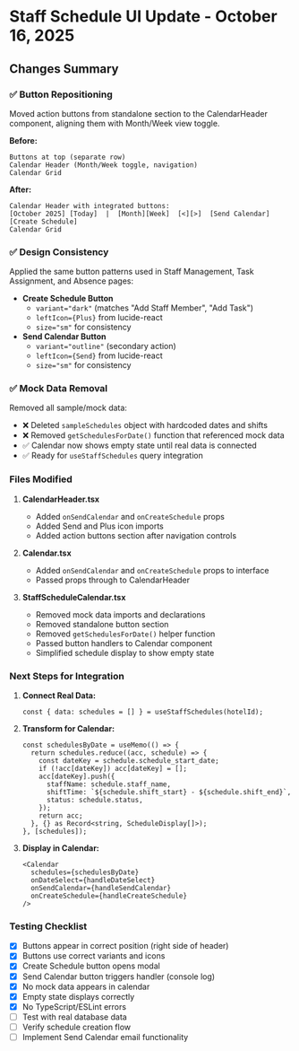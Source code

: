 # Staff Schedule UI Update - October 16, 2025

## Changes Summary

### ✅ Button Repositioning

Moved action buttons from standalone section to the CalendarHeader component, aligning them with Month/Week view toggle.

**Before:**

```
Buttons at top (separate row)
Calendar Header (Month/Week toggle, navigation)
Calendar Grid
```

**After:**

```
Calendar Header with integrated buttons:
[October 2025] [Today]  |  [Month][Week]  [<][>]  [Send Calendar]  [Create Schedule]
Calendar Grid
```

### ✅ Design Consistency

Applied the same button patterns used in Staff Management, Task Assignment, and Absence pages:

- **Create Schedule Button**
  - `variant="dark"` (matches "Add Staff Member", "Add Task")
  - `leftIcon={Plus}` from lucide-react
  - `size="sm"` for consistency
- **Send Calendar Button**
  - `variant="outline"` (secondary action)
  - `leftIcon={Send}` from lucide-react
  - `size="sm"` for consistency

### ✅ Mock Data Removal

Removed all sample/mock data:

- ❌ Deleted `sampleSchedules` object with hardcoded dates and shifts
- ❌ Removed `getSchedulesForDate()` function that referenced mock data
- ✅ Calendar now shows empty state until real data is connected
- ✅ Ready for `useStaffSchedules` query integration

### Files Modified

1. **CalendarHeader.tsx**

   - Added `onSendCalendar` and `onCreateSchedule` props
   - Added Send and Plus icon imports
   - Added action buttons section after navigation controls

2. **Calendar.tsx**

   - Added `onSendCalendar` and `onCreateSchedule` props to interface
   - Passed props through to CalendarHeader

3. **StaffScheduleCalendar.tsx**
   - Removed mock data imports and declarations
   - Removed standalone button section
   - Removed `getSchedulesForDate()` helper function
   - Passed button handlers to Calendar component
   - Simplified schedule display to show empty state

### Next Steps for Integration

1. **Connect Real Data:**

   ```tsx
   const { data: schedules = [] } = useStaffSchedules(hotelId);
   ```

2. **Transform for Calendar:**

   ```tsx
   const schedulesByDate = useMemo(() => {
     return schedules.reduce((acc, schedule) => {
       const dateKey = schedule.schedule_start_date;
       if (!acc[dateKey]) acc[dateKey] = [];
       acc[dateKey].push({
         staffName: schedule.staff_name,
         shiftTime: `${schedule.shift_start} - ${schedule.shift_end}`,
         status: schedule.status,
       });
       return acc;
     }, {} as Record<string, ScheduleDisplay[]>);
   }, [schedules]);
   ```

3. **Display in Calendar:**
   ```tsx
   <Calendar
     schedules={schedulesByDate}
     onDateSelect={handleDateSelect}
     onSendCalendar={handleSendCalendar}
     onCreateSchedule={handleCreateSchedule}
   />
   ```

### Testing Checklist

- [x] Buttons appear in correct position (right side of header)
- [x] Buttons use correct variants and icons
- [x] Create Schedule button opens modal
- [x] Send Calendar button triggers handler (console log)
- [x] No mock data appears in calendar
- [x] Empty state displays correctly
- [x] No TypeScript/ESLint errors
- [ ] Test with real database data
- [ ] Verify schedule creation flow
- [ ] Implement Send Calendar email functionality

